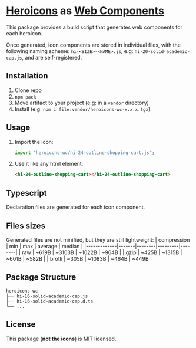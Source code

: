 # [Heroicons] as [Web Components]

This package provides a build script that generates web components for each heroicon.

Once generated, icon components are stored in individual files, with the following naming scheme:
`hi-<SIZE>-<NAME>.js`, e.g: `hi-20-solid-academic-cap.js`, and are self-registered.

## Installation

1. Clone repo
1. `npm pack`
1. Move artifact to your project (e.g: in a `vendor` directory)
1. Install (e.g: `npm i file:vendor/heroicons-wc-x.x.x.tgz`)

## Usage

1. Import the icon:
    ```js
    import "heroicons-wc/hi-24-outline-shopping-cart.js";
    ```
1. Use it like any html element:
    ```html
    <hi-24-outline-shopping-cart></hi-24-outline-shopping-cart>
    ```

## Typescript

Declaration files are generated for each icon component.

## Files sizes

Generated files are not minified, but they are still lightweight:
| compression | min   | max    | average | median |
|-------------|-------|--------|---------|--------|
| raw         | ~619B | ~3103B | ~1022B  | ~964B  |
| gzip        | ~425B | ~1315B | ~601B   | ~582B  |
| brotli      | ~305B | ~1083B | ~464B   | ~449B  |

## Package Structure

```
heroicons-wc
├── hi-16-solid-academic-cap.js
├── hi-16-solid-academic-cap.d.ts
└── ...
```

## License

This package (**not the icons**) is MIT licensed.

[heroicons]: https://github.com/tailwindlabs/heroicons
[web components]: https://developer.mozilla.org/en-US/docs/Web/Web_Components
